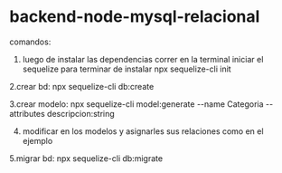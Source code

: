 # backend-node-mysql-relacional

comandos: 
1. luego de instalar las dependencias correr en la terminal
iniciar el sequelize para terminar de instalar
npx sequelize-cli init

2.crear bd: npx sequelize-cli db:create

3.crear modelo: npx sequelize-cli model:generate --name Categoria --attributes descripcion:string

4. modificar en los modelos y asignarles sus relaciones como en el ejemplo

5.migrar bd: npx sequelize-cli db:migrate